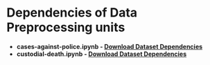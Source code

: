 # Dependencies of Data Preprocessing units
- **cases-against-police.ipynb - [Download Dataset Dependencies](https://drive.google.com/drive/folders/1Yg-mCzVi_9G8CfACKB03V8UOQVc6Cksm?usp=sharing)**
- **custodial-death.ipynb - [Download Dataset Dependencies](https://drive.google.com/drive/folders/16WP-PihPUFnuWHiVzbGdiHkkZ8SCMfmH?usp=sharing)**
 
